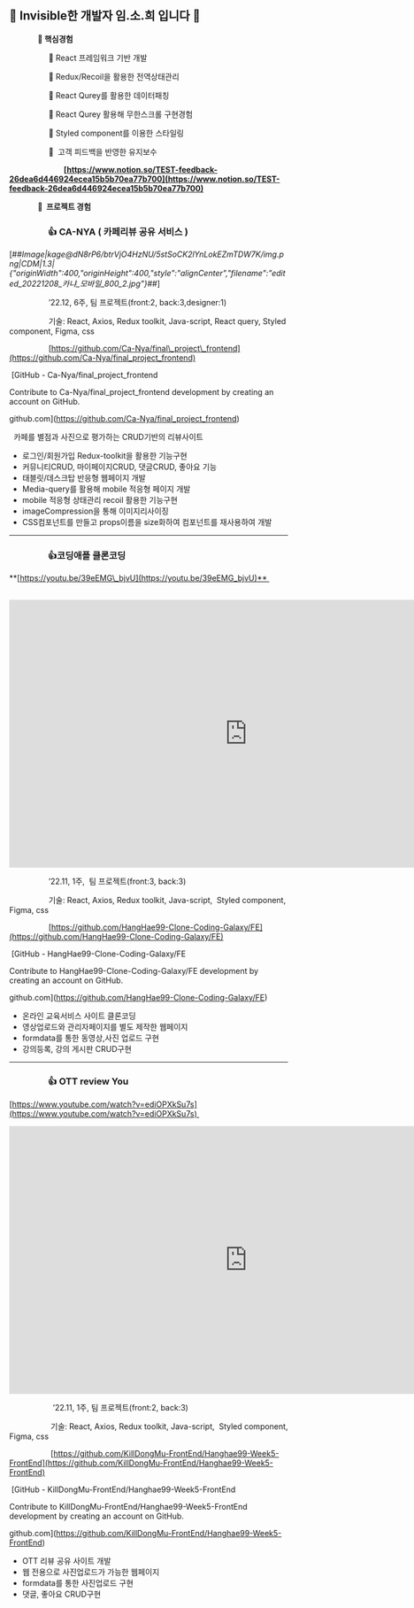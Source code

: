 ## **🫡 Invisible한 개발자 임.소.희 입니다 🐰**

             **🙏 핵심경험**                

                  💫 React 프레임워크 기반 개발

                  💫 Redux/Recoil을 활용한 전역상태관리

                  💫 React Qurey를 활용한 데이터패칭

                  💫 React Qurey 활용해 무한스크롤 구현경험

                  💫 Styled component를 이용한 스타일링

                  💫  고객 피드백을 반영한 유지보수

                         **[https://www.notion.so/TEST-feedback-26dea6d446924ecea15b5b70ea77b700](https://www.notion.so/TEST-feedback-26dea6d446924ecea15b5b70ea77b700)**

             **🙏  프로젝트 경험**                      

###                   👍 **CA-NYA ( 카페리뷰 공유 서비스 )**

[##_Image|kage@dN8rP6/btrVjO4HzNU/5stSoCK2lYnLokEZmTDW7K/img.png|CDM|1.3|{"originWidth":400,"originHeight":400,"style":"alignCenter","filename":"edited_20221208_카냐_모바일_800_2.jpg"}_##]

                  ’22.12, 6주, 팀 프로젝트(front:2, back:3,designer:1)

                  기술: React, Axios, Redux toolkit, Java-script, React query, Styled component, Figma, css

                  [https://github.com/Ca-Nya/final\_project\_frontend](https://github.com/Ca-Nya/final_project_frontend)

 [GitHub - Ca-Nya/final\_project\_frontend

Contribute to Ca-Nya/final\_project\_frontend development by creating an account on GitHub.

github.com](https://github.com/Ca-Nya/final_project_frontend)

  카페를 별점과 사진으로 평가하는 CRUD기반의 리뷰사이트 

-   로그인/회원가입 Redux-toolkit을 활용한 기능구현 
-   커뮤니티CRUD, 마이페이지CRUD, 댓글CRUD, 좋아요 기능 
-   태블릿/데스크탑 반응형 웹페이지 개발
-   Media-query를 활용해 mobile 적응형 페이지 개발
-   mobile 적응형 상태관리 recoil 활용한 기능구현
-   imageCompression을 통해 이미지리사이징
-   CSS컴포넌트를 만들고 props이름을 size화하여 컴포넌트를 재사용하여 개발 

---

###                   👍**코딩애플 클론코딩**

**[https://youtu.be/39eEMG\_bjvU](https://youtu.be/39eEMG_bjvU)**                       

<iframe src="https://www.youtube.com/embed/39eEMG_bjvU" width="860" height="484" frameborder="0" allowfullscreen="true"></iframe>

                  ’22.11, 1주,  팀 프로젝트(front:3, back:3)

                  기술: React, Axios, Redux toolkit, Java-script,  Styled component, Figma, css

                  [](https://github.com/HangHae99-Clone-Coding-Galaxy/FE)[https://github.com/HangHae99-Clone-Coding-Galaxy/FE](https://github.com/HangHae99-Clone-Coding-Galaxy/FE)

 [GitHub - HangHae99-Clone-Coding-Galaxy/FE

Contribute to HangHae99-Clone-Coding-Galaxy/FE development by creating an account on GitHub.

github.com](https://github.com/HangHae99-Clone-Coding-Galaxy/FE)

-   온라인 교육서비스 사이트 클론코딩
-   영상업로드와 관리자페이지를 별도 제작한 웹페이지
-   formdata를 통한 동영상,사진 업로드 구현
-   강의등록, 강의 게시판 CRUD구현

---

###                   👍 **OTT review You** 

[https://www.youtube.com/watch?v=ediOPXkSu7s](https://www.youtube.com/watch?v=ediOPXkSu7s) 

<iframe src="https://www.youtube.com/embed/ediOPXkSu7s" width="860" height="484" frameborder="0" allowfullscreen="true"></iframe>

                    ’22.11, 1주, 팀 프로젝트(front:2, back:3)

                   기술: React, Axios, Redux toolkit, Java-script,  Styled component, Figma, css

                   [https://github.com/KillDongMu-FrontEnd/Hanghae99-Week5-FrontEnd](https://github.com/KillDongMu-FrontEnd/Hanghae99-Week5-FrontEnd)

 [GitHub - KillDongMu-FrontEnd/Hanghae99-Week5-FrontEnd

Contribute to KillDongMu-FrontEnd/Hanghae99-Week5-FrontEnd development by creating an account on GitHub.

github.com](https://github.com/KillDongMu-FrontEnd/Hanghae99-Week5-FrontEnd)

-   OTT 리뷰 공유 사이트 개발
-   웹 전용으로 사진업로드가 가능한 웹페이지  
-   formdata를 통한 사진업로드 구현
-   댓글, 좋아요 CRUD구현
